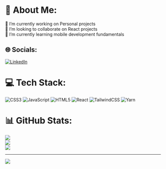 # 💫 About Me:
🔭 I’m currently working on Personal projects<br>👯 I’m looking to collaborate on React projects<br>🌱 I’m currently learning mobile development fundamentals


## 🌐 Socials:
[![LinkedIn](https://img.shields.io/badge/LinkedIn-%230077B5.svg?logo=linkedin&logoColor=white)](https://linkedin.com/in/www.linkedin.com/in/alex-linarte-3537b7187) 

# 💻 Tech Stack:
![CSS3](https://img.shields.io/badge/css3-%231572B6.svg?style=for-the-badge&logo=css3&logoColor=white) ![JavaScript](https://img.shields.io/badge/javascript-%23323330.svg?style=for-the-badge&logo=javascript&logoColor=%23F7DF1E) ![HTML5](https://img.shields.io/badge/html5-%23E34F26.svg?style=for-the-badge&logo=html5&logoColor=white) ![React](https://img.shields.io/badge/react-%2320232a.svg?style=for-the-badge&logo=react&logoColor=%2361DAFB) ![TailwindCSS](https://img.shields.io/badge/tailwindcss-%2338B2AC.svg?style=for-the-badge&logo=tailwind-css&logoColor=white) ![Yarn](https://img.shields.io/badge/yarn-%232C8EBB.svg?style=for-the-badge&logo=yarn&logoColor=white)
# 📊 GitHub Stats:
![](https://github-readme-stats.vercel.app/api?username=Dalex19&theme=dark&hide_border=false&include_all_commits=false&count_private=false)<br/>
![](https://github-readme-streak-stats.herokuapp.com/?user=Dalex19&theme=dark&hide_border=false)<br/>
![](https://github-readme-stats.vercel.app/api/top-langs/?username=Dalex19&theme=dark&hide_border=false&include_all_commits=false&count_private=false&layout=compact)

---
[![](https://visitcount.itsvg.in/api?id=Dalex19&icon=0&color=0)](https://visitcount.itsvg.in)

<!-- Proudly created with GPRM ( https://gprm.itsvg.in ) -->
